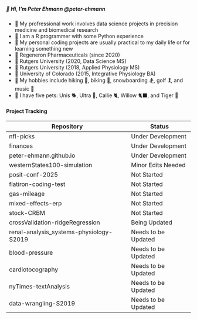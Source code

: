 ##### 👋 Hi, I’m Peter Ehmann @peter-ehmann

- 👀  My profressional work involves data science projects in precision medicine and biomedical research
- 🌱  I am a R programmer with some Python experience
- 🧠  My personal coding projects are usually practical to my daily life or for learning something new
- 🏢  Regeneron Pharmaceuticals (since 2020)
- 🍎  Rutgers University (2020, Data Science MS)
- 🍎  Rutgers University (2018, Applied Physiology MS)
- 🍏  University of Colorado (2015, Integrative Physiology BA)
- 🌟  My hobbies include hiking 🥾, biking 🚴, snowboarding 🏂, golf 🏌️, and music 🎸
- 🐶  I have five pets: Unis 🐕, Ultra 🦮, Callie 🐈, Willow 🐈‍⬛, and Tiger 🦎

#### Project Tracking

| Repository                              | Status              |
|-----------------------------------------|---------------------|
| nfl-picks                               | Under Development   |
| finances                                | Under Development   |
| peter-ehmann.github.io                  | Under Development   |
| westernStates100-simulation             | Minor Edits Needed  |
| posit-conf-2025                         | Not Started         |
| flatiron-coding-test                    | Not Started         |
| gas-mileage                             | Not Started         |
| mixed-effects-erp                       | Not Started         |
| stock-CRBM                              | Not Started         |
| crossValidation-ridgeRegression         | Being Updated       |
| renal-analysis_systems-physiology-S2019 | Needs to be Updated |
| blood-pressure                          | Needs to be Updated |
| cardiotocography                        | Needs to be Updated |
| nyTimes-textAnalysis                    | Needs to be Updated |
| data-wrangling-S2019                    | Needs to be Updated |

